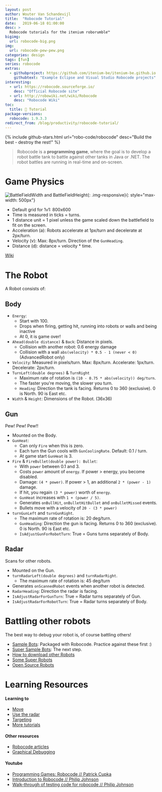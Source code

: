 ```yaml
---
layout: post
author: Wouter Van Schandevijl
title:  "Robocode Tutorial"
date:   2019-06-18 01:00:00
desc: >
  Robocode tutorials for the itenium roborumble™
bigimg:
  url: robocode-big.png
img:
  url: robocode-pew-pew.png
categories: design
tags: [fun]
series: robocode
extras:
  - githubproject: https://github.com/itenium-be/itenium-be.github.io
    githubtext: "Example Eclipse and Visual Studio Robocode projects"
interesting:
  - url: https://robocode.sourceforge.io/
    desc: "Official Robocode site"
  - url: http://robowiki.net/wiki/Robocode
    desc: "Robocode Wiki"
toc:
  title: 🎇 Tutorial
package-versions:
  robocode: 1.9.3.3
redirect_from: /blog/productivity/robocode-tutorial/
---
```


{% include github-stars.html url="robo-code/robocode" desc="Build the best - destroy the rest!" %}

> Robocode is a **programming game**, where the goal is to develop a robot battle tank to battle against
> other tanks in Java or .NET. The robot battles are running in real-time and on-screen.


<!--more-->

# Game Physics

![BattleFieldWidth and BattleFieldHeight](/assets/blog-images/robocode-battleground.gif "BattleFieldWidth and BattleFieldHeight"){: .img-responsive}{: style="max-width: 500px"}


- Default grid for 1v1: 800x600
- Time is measured in ticks = turns.
- 1 distance unit = 1 pixel unless the game scaled down the battlefield to fit on the screen.
- Acceleration (a): Robots accelerate at 1px/turn and decelerate at 2px/turn.
- Velocity (v): Max: 8px/turn. Direction of the `GunHeading`.
- Distance (d): distance = velocity * time.

[Wiki](http://robowiki.net/wiki/Robocode/Game_Physics)


# The Robot

A Robot consists of:

## Body

- `Energy`: 
    - Start with 100.
    - Drops when firing, getting hit, running into robots or walls and being inactive
    - At 0, it is game over! 
- `Ahead(double distance)` & `Back`: Distance in pixels.
    - Collision with another robot: 0.6 energy damage
    - Collision with a wall `abs(velocity) * 0.5 - 1 (never < 0)` (AdvancedRobot only)
- `Velocity`: Measured in pixels/turn. Max: 8px/turn. Accelerate: 1px/turn. Decelerate: 2px/turn.
- `TurnLeft(double degrees)` & `TurnRight`
    - Maximum rate of rotation is `(10 - 0.75 * abs(velocity)) deg/turn`.
    - The faster you're moving, the slower you turn.
    - `Heading`: Direction the tank is facing. Returns 0 to 360 (exclusive). 0 is North. 90 is East etc.
- `Width` & `Height`: Dimensions of the Robot. (36x36)


## Gun

Pew! Pew! Pew!!

- Mounted on the Body.
- `GunHeat`:
    - Can only `Fire` when this is zero.
    - Each turn the Gun cools with `GunCoolingRate`. Default: 0.1 / turn.
    - At game start `GunHeat` is 3.
- `Fire` & `FireBullet(double power): Bullet`:
    - With `power` between 0.1 and 3.
    - Costs `power` amount of `energy`. If power > energy, you become disabled. 
    - Damage: `(4 * power)`. If power > 1, an additional `2 * (power - 1)` damage.
    - If hit, you regain `(3 * power)` worth of `energy`.  
    - `GunHeat` increases with `1 + (power / 5)`.
    - Generates `onBullHit`, `onBulletHitBullet` and `onBulletMissed` events.
    - Bullets move with a velocity of `20 - (3 * power)`
- `turnGunLeft` and `turnGunRight`.
    - The maximum rate of rotation is: 20 deg/turn.
    - `GunHeading`: Direction the gun is facing. Returns 0 to 360 (exclusive). 0 is North. 90 is East etc.
    - `IsAdjustGunForRobotTurn`: True = Guns turns separately of Body.



## Radar

Scans for other robots.

- Mounted on the Gun.
- `turnRadarLeft(double degrees)` and `turnRadarRight`.
    - The maximum rate of rotation is: 45 deg/turn
- Generates `onScannedRobot` events when another robot is detected.
- `RadarHeading`: Direction the radar is facing.
- `IsAdjustRadarForGunTurn`: True = Radar turns separately of Gun.
- `IsAdjustRadarForRobotTurn`: True = Radar turns separately of Body.



# Battling other robots

The best way to debug your robot is, of course battling others!

- [Sample Bots](http://robowiki.net/wiki/Sample_Bots): Packaged with Robocode. Practice against these first :)
- [Super Sample Bots](http://robowiki.net/wiki/Category:Super_Sample_Bots): The next step.
- [How to download other Robots](http://robowiki.net/wiki/Robocode/Learning_from_Robots)
- [Some Super Robots](http://robowiki.net/wiki/Robocode/Downloading_Robots#Robots_to_download)
- [Open Source Robots](http://www.robowiki.net/wiki/Category:Open_Source_Bots)


# Learning Resources

#### Learning to

- [Move](http://robowiki.net/wiki/Movement)
- [Use the radar](http://robowiki.net/wiki/Radar)
- [Targeting](http://robowiki.net/wiki/Targeting)
- [More tutorials](http://robowiki.net/wiki/Tutorials)


#### Other resources

- [Robocode articles](http://robowiki.net/wiki/Robocode/Articles)
- [Graphical Debugging](http://robowiki.net/wiki/Robocode/Graphical_Debugging)


#### Youtube

- [Programming Games: Robocode // Patrick Cupka](https://www.youtube.com/watch?v=oTjjkXebCAY)
- [Introduction to Robocode // Philip Johnson](https://www.youtube.com/watch?v=wJzJ57ZC1sc)
- [Walk-through of testing code for robocode // Philip Johnson](https://www.youtube.com/watch?v=dHrupYhq7sI)

